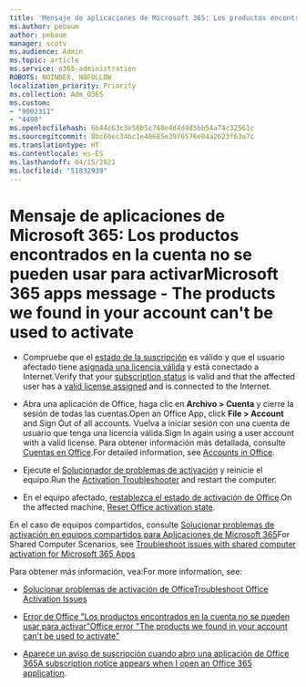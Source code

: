 ```yaml
---
title: 'Mensaje de aplicaciones de Microsoft 365: Los productos encontrados en la cuenta no se pueden usar para activar'
ms.author: pebaum
author: pebaum
manager: scotv
ms.audience: Admin
ms.topic: article
ms.service: o365-administration
ROBOTS: NOINDEX, NOFOLLOW
localization_priority: Priority
ms.collection: Adm_O365
ms.custom:
- "9002311"
- "4490"
ms.openlocfilehash: 6b44c63c3e56b5c748e4d4d4d5bb54a74c32561c
ms.sourcegitcommit: 8bc60ec34bc1e40685e3976576e04a2623f63a7c
ms.translationtype: HT
ms.contentlocale: es-ES
ms.lasthandoff: 04/15/2021
ms.locfileid: "51832939"
---
```

# <a name="microsoft-365-apps-message---the-products-we-found-in-your-account-cant-be-used-to-activate"></a><span data-ttu-id="87b71-102">Mensaje de aplicaciones de Microsoft 365: Los productos encontrados en la cuenta no se pueden usar para activar</span><span class="sxs-lookup"><span data-stu-id="87b71-102">Microsoft 365 apps message - The products we found in your account can't be used to activate</span></span>

- <span data-ttu-id="87b71-103">Compruebe que el [estado de la suscripción](https://support.office.com/article/unlicensed-product-and-activation-errors-in-office-0d23d3c0-c19c-4b2f-9845-5344fedc4380#bkmk_checksubscription) es válido y que el usuario afectado tiene [asignada una licencia válida](https://support.office.com/article/997596B5-4173-4627-B915-36ABAC6786DC?wt.mc_id=Alchemy_ClientDIA) y está conectado a Internet.</span><span class="sxs-lookup"><span data-stu-id="87b71-103">Verify that your [subscription status](https://support.office.com/article/unlicensed-product-and-activation-errors-in-office-0d23d3c0-c19c-4b2f-9845-5344fedc4380#bkmk_checksubscription) is valid and that the affected user has a [valid license assigned](https://support.office.com/article/997596B5-4173-4627-B915-36ABAC6786DC?wt.mc_id=Alchemy_ClientDIA) and is connected to the Internet.</span></span> 

- <span data-ttu-id="87b71-104">Abra una aplicación de Office, haga clic en **Archivo > Cuenta** y cierre la sesión de todas las cuentas.</span><span class="sxs-lookup"><span data-stu-id="87b71-104">Open an Office App, click **File > Account** and Sign Out of all accounts.</span></span> <span data-ttu-id="87b71-105">Vuelva a iniciar sesión con una cuenta de usuario que tenga una licencia válida.</span><span class="sxs-lookup"><span data-stu-id="87b71-105">Sign In again using a user account with a valid license.</span></span> <span data-ttu-id="87b71-106">Para obtener información más detallada, consulte [Cuentas en Office](https://support.office.com/article/accounts-in-office-628ea040-f265-49de-b986-be09c3ebf8a9).</span><span class="sxs-lookup"><span data-stu-id="87b71-106">For detailed information, see [Accounts in Office](https://support.office.com/article/accounts-in-office-628ea040-f265-49de-b986-be09c3ebf8a9).</span></span>

- <span data-ttu-id="87b71-107">Ejecute el [Solucionador de problemas de activación](https://aka.ms/SARA-OfficeActivation-Alchemy) y reinicie el equipo.</span><span class="sxs-lookup"><span data-stu-id="87b71-107">Run the [Activation Troubleshooter](https://aka.ms/SARA-OfficeActivation-Alchemy) and restart the computer.</span></span>

- <span data-ttu-id="87b71-108">En el equipo afectado, [restablezca el estado de activación de Office](https://docs.microsoft.com/office/troubleshoot/activation/reset-office-365-proplus-activation-state).</span><span class="sxs-lookup"><span data-stu-id="87b71-108">On the affected machine, [Reset Office activation state](https://docs.microsoft.com/office/troubleshoot/activation/reset-office-365-proplus-activation-state).</span></span>

<span data-ttu-id="87b71-109">En el caso de equipos compartidos, consulte [Solucionar problemas de activación en equipos compartidos para Aplicaciones de Microsoft 365](https://docs.microsoft.com/DeployOffice/troubleshoot-shared-computer-activation)</span><span class="sxs-lookup"><span data-stu-id="87b71-109">For Shared Computer Scenarios, see [Troubleshoot issues with shared computer activation for Microsoft 365 Apps](https://docs.microsoft.com/DeployOffice/troubleshoot-shared-computer-activation)</span></span>

<span data-ttu-id="87b71-110">Para obtener más información, vea:</span><span class="sxs-lookup"><span data-stu-id="87b71-110">For more information, see:</span></span> 

- [<span data-ttu-id="87b71-111">Solucionar problemas de activación de Office</span><span class="sxs-lookup"><span data-stu-id="87b71-111">Troubleshoot Office Activation Issues</span></span>](https://support.office.com/article/unlicensed-product-and-activation-errors-in-office-0d23d3c0-c19c-4b2f-9845-5344fedc4380)

- [<span data-ttu-id="87b71-112">Error de Office "Los productos encontrados en la cuenta no se pueden usar para activar"</span><span class="sxs-lookup"><span data-stu-id="87b71-112">Office error "The products we found in your account can't be used to activate"</span></span>](https://support.office.com/article/office-error-the-products-we-found-in-your-account-can-t-be-used-to-activate-c9f9a0b3-5aae-4131-8077-21e6a59f141e)

- <span data-ttu-id="87b71-113">[Aparece un aviso de suscripción cuando abro una aplicación de Office 365](https://support.office.com/article/a-subscription-notice-appears-when-i-open-an-office-365-application-4cabe32c-f594-4c0e-9191-3d3ade10cceb)</span><span class="sxs-lookup"><span data-stu-id="87b71-113">[A subscription notice appears when I open an Office 365 application](https://support.office.com/article/a-subscription-notice-appears-when-i-open-an-office-365-application-4cabe32c-f594-4c0e-9191-3d3ade10cceb).</span></span>

